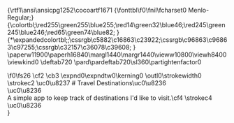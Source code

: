 {\rtf1\ansi\ansicpg1252\cocoartf1671
{\fonttbl\f0\fnil\fcharset0 Menlo-Regular;}
{\colortbl;\red255\green255\blue255;\red14\green32\blue46;\red245\green245\blue246;\red65\green74\blue82;
}
{\*\expandedcolortbl;;\cssrgb\c5882\c16863\c23922;\cssrgb\c96863\c96863\c97255;\cssrgb\c32157\c36078\c39608;
}
\paperw11900\paperh16840\margl1440\margr1440\vieww10800\viewh8400\viewkind0
\deftab720
\pard\pardeftab720\sl360\partightenfactor0

\f0\fs26 \cf2 \cb3 \expnd0\expndtw0\kerning0
\outl0\strokewidth0 \strokec2 \uc0\u8237 # Travel Destinations\uc0\u8236 \
\uc0\u8236 \
A simple app to keep track of destinations I'd like to visit.\cf4 \strokec4 \uc0\u8236 \
}